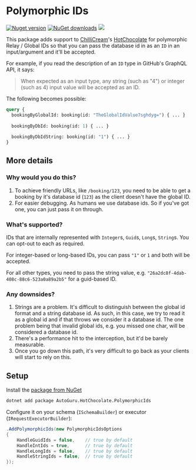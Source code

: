 # Polymorphic IDs

<div>
  <p>
	  <a href="https://www.nuget.org/packages/AutoGuru.HotChocolate.PolymorphicIds"><img alt="Nuget version" src="https://img.shields.io/nuget/v/AutoGuru.HotChocolate.PolymorphicIds"></a>
	  <a href="https://www.nuget.org/packages/AutoGuru.HotChocolate.PolymorphicIds"><img alt="NuGet downloads" src="https://img.shields.io/nuget/dt/AutoGuru.HotChocolate.PolymorphicIds"></a>	  
      <a href="https://codecov.io/gh/autoguru-au/hotchocolate-extensions/PolymorphicIds">
        <img src="https://codecov.io/gh/autoguru-au/hotchocolate-extensions/branch/main/graph/badge.svg?token=95TCHXVJTS"/>
      </a>    
  </p>
</div>

This package adds support to [ChilliCream](https://chillicream.com/)'s 
[HotChocolate](https://github.com/ChilliCream/hotchocolate) for 
polymorphic Relay / Global IDs so that you can pass the database id in as an `ID` in 
an input/argument and it'll be accepted.

For example, if you read the description of an `ID` type in GitHub's GraphQL API, it says:
> When expected as an input type, any string (such as "4") or integer (such as 4) input value will be accepted as an ID.

The following becomes possible:
```graphql
query {
  bookingByGlobalId: booking(id: "TheGlobalIdValue7sghdyg=") { ... }
  
  bookingByDbId: booking(id: 1) { ... }
  
  bookingByDbIdString: booking(id: "1") { ... }
}
```

## More details 

### Why would you do this?

1. To achieve friendly URLs, like `/booking/123`, you need to be able to get a booking by it's database id (`123`) as the client doesn't have the global ID.
1. For easier debugging. As humans we use database ids. So if you've got one, you can just pass it on through.

### What's supported?

IDs that are internally represented with `Integer`s, `Guid`s, `Long`s, `String`s. You can opt-out to each as required.

For integer-based or long-based IDs, you can pass `"1"` or `1` and both will be accepted.

For all other types, you need to pass the string value, e.g. `"26a2dc8f-4dab-408c-88c6-523a0a89a2b5"` for a guid-based ID.

### Any downsides?

1. Strings are a problem. It's difficult to distinguish between the global id format and a string database id. 
As such, in this case, we try to read it as a global id and if that throws we consider it a database id. 
The one problem being that invalid global ids, e.g. you missed one char, will be considered a database id.
2. There's a performance hit to the interception, but it'd be barely measurable.
3. Once you go down this path, it's very difficult to go back as your clients will start to rely on this.

## Setup

Install the [package from NuGet](https://www.nuget.org/packages/AutoGuru.HotChocolate.PolymorphicIds)

```bash
dotnet add package AutoGuru.HotChocolate.PolymorphicIds
```

Configure it on your schema (`ISchemaBuilder`) or executor (`IRequestExecutorBuilder`):
```c#
.AddPolymorphicIds(new PolymorphicIdsOptions
{
    HandleGuidIds = false,    // true by default
    HandleIntIds = true,      // true by default
    HandleLongIds = false,    // true by default
    HandleStringIds = false,  // true by default
});
```
